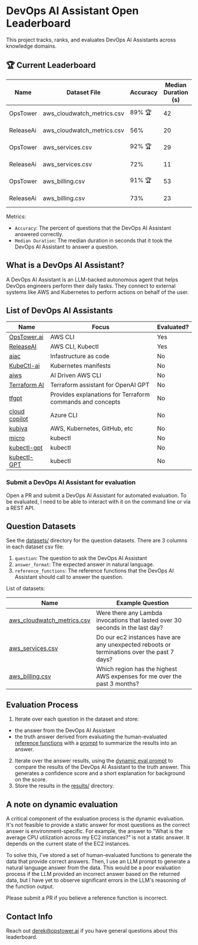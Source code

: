 # DevOps AI Assistant Open Leaderboard

This project tracks, ranks, and evaluates DevOps AI Assistants across knowledge domains.

## 🏆 Current Leaderboard

| Name      | Dataset File               | Accuracy         | Median Duration (s) | Created At |
|-----------|----------------------------|------------------|---------------------|------------|
| OpsTower  | aws_cloudwatch_metrics.csv | 89% 🏆           | 42                  | 2023-09-17 |
| ReleaseAi | aws_cloudwatch_metrics.csv | 56%              | 20                  | 2023-09-18 |
| OpsTower  | aws_services.csv           | 92% 🏆           | 29                  | 2023-09-17 |
| ReleaseAi | aws_services.csv           | 72%              | 11                  | 2023-09-17 |
| OpsTower  | aws_billing.csv            | 91% 🏆           | 53                  | 2023-09-18 |
| ReleaseAi | aws_billing.csv            | 73%              | 23                  | 2023-09-18 |

Metrics:

* `Accuracy`: The percent of questions that the DevOps AI Assistant answered correctly.
* `Median Duration`: The median duration in seconds that it took the DevOps AI Assistant to answer a question.

## What is a DevOps AI Assistant?

A DevOps AI Assistant is an LLM-backed autonomous agent that helps DevOps engineers perform their daily tasks. They connect to external systems like AWS and Kubernetes to perform actions on behalf of the user.

## List of DevOps AI Assistants

| Name | Focus | Evaluated? |
| -------- | -------- | -------- |
| [OpsTower.ai](https://github.com/opstower-ai/llm-opstower) | AWS CLI | Yes |
| [ReleaseAI](https://release.ai/) | AWS CLI, Kubectl | Yes |
| [aiac](https://github.com/gofireflyio/aiac) | Infastructure as code | No |
| [KubeCtl-ai](https://github.com/sozercan/kubectl-ai) | Kubernetes manifests | No |
| [aiws](https://github.com/huseyinbabal/aiws) | AI Driven AWS CLI | No |
| [Terraform AI](https://github.com/jigsaw373/terraform-ai) | Terraform assistant for OpenAI GPT  | No |
| [tfgpt](https://github.com/flavius-dinu/tfgpt) | Provides explanations for Terraform commands and concepts | No |
| [cloud copilot](https://github.com/aavetis/cloud-copilot) | Azure CLI | No |
| [kubiya](https://www.kubiya.ai/) | AWS, Kubernetes, GitHub, etc | No |
| [micro](https://github.com/tahtaciburak/mico) | kubectl | No |
| [kubectl-gpt](https://github.com/devinjeon/kubectl-gpt) | kubectl | No |
| [kubectl-GPT](https://github.com/abhishek-ch/Kubectl-GPT) | kubectl | No |

### Submit a DevOps AI Assistant for evaluation

Open a PR and submit a DevOps AI Assistant for automated evaluation. To be evaluated, I need to be able to interact with it on the command line or via a REST API.

## Question Datasets

See the [datasets/](datasets/) directory for the question datasets. There are 3 columns in each dataset csv file:

1. `question`: The question to ask the DevOps AI Assistant
2. `answer_format`: The expected answer in natural language.
3. `reference_functions`: The reference functions that the DevOps AI Assistant should call to answer the question.

List of datasets:

| Name | Example Question |
| -------- | -------- |
| [aws_cloudwatch_metrics.csv](datasets/aws_cloudwatch_metrics.csv) | Were there any Lambda invocations that lasted over 30 seconds in the last day? |
| [aws_services.csv](datasets/aws_services.csv) | Do our ec2 instances have are any unexpected reboots or terminations over the past 7 days? |
| [aws_billing.csv](datasets/aws_billing.csv) | Which region has the highest AWS expenses for me over the past 3 months? |

## Evaluation Process

1. Iterate over each question in the dataset and store:
  * the answer from the DevOps AI Assistant
  * the truth answer derived from evaluating the human-evaluated [reference functions](functions/) with a [prompt](prompts/answer_from_saved_methods.rb) to summarize the results into an answer.
2. Iterate over the answer results, using the [dynamic eval prompt](prompts/dynamic_eval.rb) to compare the results of the DevOps AI Assistant to the truth answer. This generates a confidence score and a short explanation for background on the score.
3. Store the results in the [results/](results/) directory.

## A note on dynamic evaluation

A critical component of the evaluation process is the dynamic evaluation. It's not feasible to provide a static answer for most questions as the correct answer is environment-specific. For example, the answer to "What is the average CPU utilization across my EC2 instances?" is not a static answer. It depends on the current state of the EC2 instances.

To solve this, I've stored a set of human-evaluated functions to generate the data that provide correct answers. Then, I use an LLM prompt to generate a natural language answer from the data. This would be a poor evaluation process if the LLM provided an incorrect answer based on the returned data, but I have yet to observe significant errors in the LLM's reasoning of the function output.

Please submit a PR if you believe a reference function is incorrect.

## Contact Info

Reach out derek@opstower.ai if you have general questions about this leaderboard.


